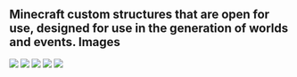 Minecraft custom structures that are open for use, designed for use in the generation of worlds and events.
Images
----
![](https://i.imgur.com/KaGGlLv.jpg)
![](https://i.imgur.com/4XInZzg.jpg)
![](https://i.imgur.com/f5b7JYA.jpg)
![](https://i.imgur.com/P79MF9i.jpg)
![](https://i.imgur.com/y9eZf6A.jpg)
